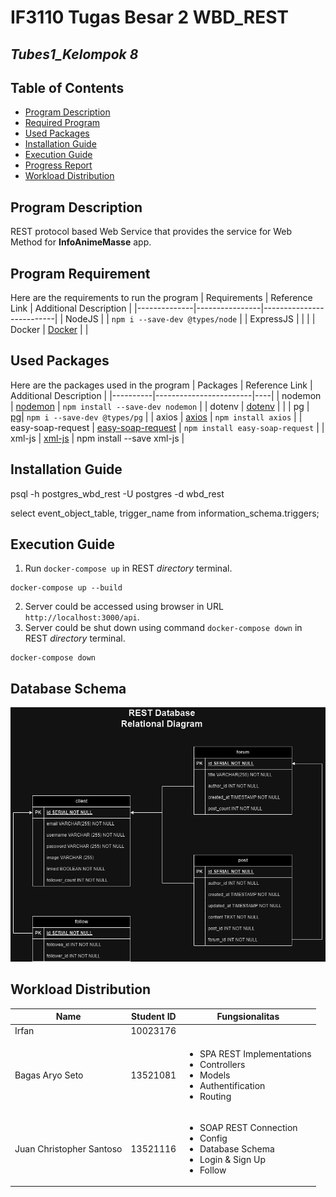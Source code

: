 # IF3110 Tugas Besar 2 WBD_REST

## *Tubes1_Kelompok 8*

## **Table of Contents**
* [Program Description](#program-description)
* [Required Program](#required-program)
* [Used Packages](#used-packages)
* [Installation Guide](#installation-guide)
* [Execution Guide](#execution-guide)
* [Progress Report](#progress-report)
* [Workload Distribution](#workload-distribution)

## **Program Description**
REST protocol based Web Service that provides the service for Web Method for **InfoAnimeMasse** app.

## **Program Requirement**
Here are the requirements to run the program
| Requirements | Reference Link | Additional Description |
|--------------|----------------|--------------------------|
| NodeJS      |   | `npm i --save-dev @types/node` |
| ExpressJS   |   |  |
| Docker | [Docker](https://docs.docker.com/desktop/install/windows-install/) |  |


## **Used Packages**
Here are the packages used in the program
| Packages | Reference Link | Additional Description |
|----------|------------------------|----|
| nodemon | [nodemon](https://www.npmjs.com/package//nodemon) | `npm install --save-dev nodemon` |
| dotenv  | [dotenv](https://www.npmjs.com/package/dotenv)  | |
| pg    | [pg](https://www.npmjs.com/package/pg)| `npm i --save-dev @types/pg` |
| axios | [axios](https://www.npmjs.com/package/axios) | `npm install axios` |
| easy-soap-request | [easy-soap-request](https://www.npmjs.com/package/easy-soap-request)  | `npm install easy-soap-request` |
| xml-js | [xml-js](https://www.npmjs.com/package/xml-js) | npm install --save xml-js |

## **Installation Guide**

psql -h postgres_wbd_rest -U postgres -d wbd_rest

select event_object_table, trigger_name from information_schema.triggers;

## **Execution Guide**
1. Run `docker-compose up` in REST _directory_ terminal.
```
docker-compose up --build
```
2. Server could be accessed using browser in URL `http://localhost:3000/api`.
3. Server could be shut down using command `docker-compose down` in REST _directory_ terminal.
```
docker-compose down
```

## **Database Schema**
![Database](./screenshot/ss.png)

## **Workload Distribution**
| Name                     | Student ID | Fungsionalitas | 
|--------------------------|------------|-------------|
| Irfan                    | 10023176   |  |
| Bagas Aryo Seto          | 13521081   | <ul> <li> SPA REST Implementations <li> Controllers <li> Models <li> Authentification <li> Routing </ul> |
| Juan Christopher Santoso | 13521116   | <ul> <li> SOAP REST Connection <li> Config <li> Database Schema <li> Login & Sign Up <li> Follow </ul> |
